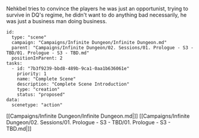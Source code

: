 Nehkbel tries to convince the players he was just an opportunist, trying to survive in DQ's regime, he didn't want to do anything bad necessarily, he was just a business man doing business.

```RpgManager4
id: 
  type: "scene"
  campaign: "Campaigns/Infinite Dungeon/Infinite Dungeon.md"
  parent: "Campaigns/Infinite Dungeon/02. Sessions/01. Prologue - S3 - TBD/01. Prologue - S3 - TBD.md"
  positionInParent: 2
tasks: 
  - id: "7b3f9239-bbd8-489b-9ca1-0aa1b636061e"
    priority: 1
    name: "Complete Scene"
    description: "Complete Scene Introduction"
    type: "creation"
    status: "proposed"
data: 
  scenetype: "action"
```

[[Campaigns/Infinite Dungeon/Infinite Dungeon.md|]]
[[Campaigns/Infinite Dungeon/02. Sessions/01. Prologue - S3 - TBD/01. Prologue - S3 - TBD.md|]]